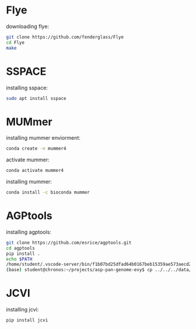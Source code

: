 # Flye

downloading flye:
```bash
git clone https://github.com/fenderglass/Flye
cd Flye
make
```

# SSPACE

installing sspace:
```bash
sudo apt install sspace
```

# MUMmer

installing mummer enviorment:
```bash
conda create -n mummer4
```

activate mummer:
```bash
conda activate mummer4
```

installing mummer:
```bash
conda install -c bioconda mummer
```

# AGPtools

installing agptools:
```bash
git clone https://github.com/esrice/agptools.git
cd agptools
pip install .
echo $PATH
/home/student/.vscode-server/bin/f1b07bd25dfad64b0167beb15359ae573aecd2cc/bin/remote-cli:/home/student/.local/bin:/home/student/mambaforge/bin:/home/student/mambaforge/condabin:/usr/local/bin:/usr/bin:/bin:/usr/local/games:/usr/games
(base) student@chronos:~/projects/asp-pan-genome-evy$ cp ../../../data/genome/02_deNovoAssembly/superScaffolds/tools/agptools/agp/agptools.py /home/student/.local/bin
```

# JCVI

installing jcvi:
```bash
pip install jcvi
```